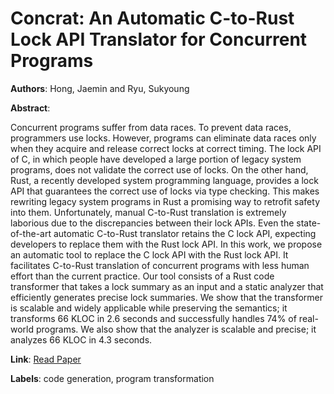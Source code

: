 # Concrat: An Automatic C-to-Rust Lock API Translator for Concurrent Programs

**Authors**: Hong, Jaemin and Ryu, Sukyoung

**Abstract**:

Concurrent programs suffer from data races. To prevent data races, programmers use locks. However, programs can eliminate data races only when they acquire and release correct locks at correct timing. The lock API of C, in which people have developed a large portion of legacy system programs, does not validate the correct use of locks. On the other hand, Rust, a recently developed system programming language, provides a lock API that guarantees the correct use of locks via type checking. This makes rewriting legacy system programs in Rust a promising way to retrofit safety into them. Unfortunately, manual C-to-Rust translation is extremely laborious due to the discrepancies between their lock APIs. Even the state-of-the-art automatic C-to-Rust translator retains the C lock API, expecting developers to replace them with the Rust lock API. In this work, we propose an automatic tool to replace the C lock API with the Rust lock API. It facilitates C-to-Rust translation of concurrent programs with less human effort than the current practice. Our tool consists of a Rust code transformer that takes a lock summary as an input and a static analyzer that efficiently generates precise lock summaries. We show that the transformer is scalable and widely applicable while preserving the semantics; it transforms 66 KLOC in 2.6 seconds and successfully handles 74\% of real-world programs. We also show that the analyzer is scalable and precise; it analyzes 66 KLOC in 4.3 seconds.

**Link**: [Read Paper](https://doi.org/10.1109/ICSE48619.2023.00069)

**Labels**: code generation, program transformation
